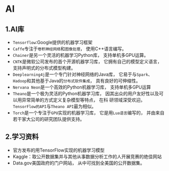 # AI

## 1.AI库


* `Tensorflow`:Google提供的机器学习框架
* `Caffe`专注于`卷积神经网络`和`图像处理`， 使用C++语言编写。
* `Chainer`是另一个灵活的机器学习Python库， 支持单机多GPU运算。
* `CNTK`是微软公司发布的首个开源机器学习库， 它拥有自己的模型定义语言， 支持声明式的分布式模型构建。
* `Deeplearning4j`是一个专门针对神经网络的Java库， 它易于与`Spark`、 `Hadoop`和其他基于Java的`分布式软件集成`， 具有良好的可伸缩性。
* `Nervana Neon`是一个高效的Python机器学习库， 支持单机多GPU运算
* `Theano`是一个极为灵活的Python机器学习库， 因其出众的用户友好性以及可以用异常简单的方式定义复杂模型等特点， 在科
研领域深受欢迎。 `TensorFlow的API`与`Theano API`最为相似。
* `Torch`是一个专注于`GPU`实现的机器学习库， 它是用`Lua语言`编写的， 并由来自若干家大公司的研究团队提供支持。

## 2.学习资料

* <a herf="https://github.com/tensorflow/models">官方发布的用TensorFlow实现的机器学习模型</a>
* <a herf="https://www.kaggle.com">Kaggle</a>：取公开数据集并与其他从事数据分析工作的人开展竞赛的绝佳网站
* <a herf="https://www.data.gov/">Data.gov</a>美国政府的门户网站， 从中可找到全美国的公开数据集。